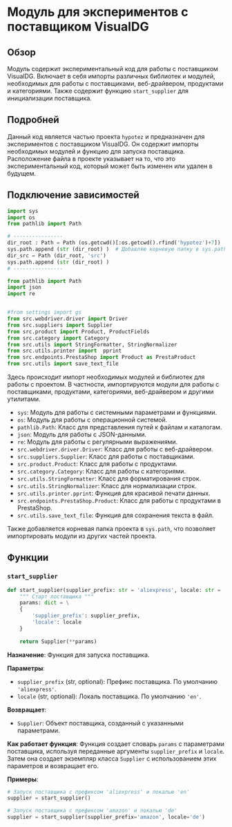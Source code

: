 # Модуль для экспериментов с поставщиком VisualDG
## Обзор

Модуль содержит экспериментальный код для работы с поставщиком VisualDG. Включает в себя импорты различных библиотек и модулей, необходимых для работы с поставщиками, веб-драйвером, продуктами и категориями. Также содержит функцию `start_supplier` для инициализации поставщика.
## Подробней
Данный код является частью проекта `hypotez` и предназначен для экспериментов с поставщиком VisualDG. Он содержит импорты необходимых модулей и функцию для запуска поставщика. Расположение файла в проекте указывает на то, что это экспериментальный код, который может быть изменен или удален в будущем.

## Подключение зависимостей

```python
import sys
import os
from pathlib import Path

# ----------------
dir_root : Path = Path (os.getcwd()[:os.getcwd().rfind('hypotez')+7])
sys.path.append (str (dir_root) )  # Добавляю корневую папку в sys.path
dir_src = Path (dir_root, 'src')
sys.path.append (str (dir_root) ) 
# ----------------

from pathlib import Path
import json
import re


#from settings import gs
from src.webdriver.driver import Driver
from src.suppliers import Supplier
from src.product import Product, ProductFields
from src.category import Category
from src.utils import StringFormatter, StringNormalizer
from src.utils.printer import  pprint
from src.endpoints.PrestaShop import Product as PrestaProduct
from src.utils import save_text_file
```

Здесь происходит импорт необходимых модулей и библиотек для работы с проектом. В частности, импортируются модули для работы с поставщиками, продуктами, категориями, веб-драйвером и другими утилитами.

- `sys`: Модуль для работы с системными параметрами и функциями.
- `os`: Модуль для работы с операционной системой.
- `pathlib.Path`: Класс для представления путей к файлам и каталогам.
- `json`: Модуль для работы с JSON-данными.
- `re`: Модуль для работы с регулярными выражениями.
- `src.webdriver.driver.Driver`: Класс для работы с веб-драйвером.
- `src.suppliers.Supplier`: Класс для работы с поставщиками.
- `src.product.Product`: Класс для работы с продуктами.
- `src.category.Category`: Класс для работы с категориями.
- `src.utils.StringFormatter`: Класс для форматирования строк.
- `src.utils.StringNormalizer`: Класс для нормализации строк.
- `src.utils.printer.pprint`: Функция для красивой печати данных.
- `src.endpoints.PrestaShop.Product`: Класс для работы с продуктами в PrestaShop.
- `src.utils.save_text_file`: Функция для сохранения текста в файл.

Также добавляется корневая папка проекта в `sys.path`, что позволяет импортировать модули из других частей проекта.

## Функции
### `start_supplier`
```python
def start_supplier(supplier_prefix: str = 'aliexpress', locale: str = 'en' ):
    """ Старт поставщика """
    params: dict = \
    {
        'supplier_prefix': supplier_prefix,
        'locale': locale
    }
    
    return Supplier(**params)
```

**Назначение**: Функция для запуска поставщика.

**Параметры**:
- `supplier_prefix` (str, optional): Префикс поставщика. По умолчанию `'aliexpress'`.
- `locale` (str, optional): Локаль поставщика. По умолчанию `'en'`.

**Возвращает**:
- `Supplier`: Объект поставщика, созданный с указанными параметрами.

**Как работает функция**:
Функция создает словарь `params` с параметрами поставщика, используя переданные аргументы `supplier_prefix` и `locale`. Затем она создает экземпляр класса `Supplier` с использованием этих параметров и возвращает его.

**Примеры**:
```python
# Запуск поставщика с префиксом 'aliexpress' и локалью 'en'
supplier = start_supplier()

# Запуск поставщика с префиксом 'amazon' и локалью 'de'
supplier = start_supplier(supplier_prefix='amazon', locale='de')